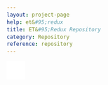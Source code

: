 ```yaml
---
layout: project-page
help: et&#95;redux
title: ET&#95;Redux Repository
category: Repository
reference: repository
---
```



<a href="https://github.com/CIRDLES/ET_Redux" target="_blank">
<img src="/assets/icons/github-icon-white.png" alt="link to CHRONI repository" height="42" width="42">
</a>